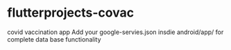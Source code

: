 # flutterprojects-covac
covid vaccination app
Add your google-servies.json insdie android/app/ for complete data base functionality
